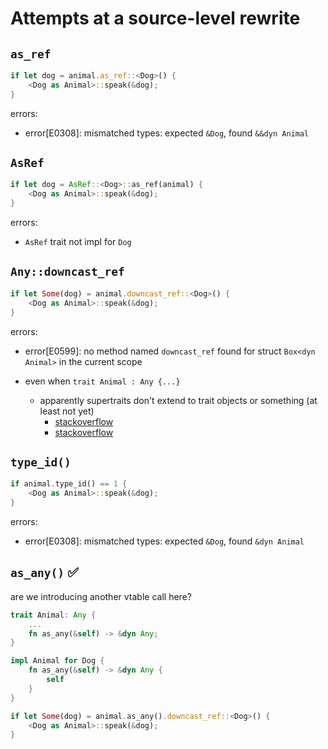 # Attempts at a source-level rewrite

## `as_ref`

```rust
if let dog = animal.as_ref::<Dog>() {
    <Dog as Animal>::speak(&dog);
}
```

errors: 

- error[E0308]: mismatched types: expected `&Dog`, found `&&dyn Animal`

## `AsRef`

```rust
if let dog = AsRef::<Dog>::as_ref(animal) {
    <Dog as Animal>::speak(&dog);
}
```

errors:

- `AsRef` trait not impl for `Dog`

## `Any::downcast_ref`

```rust
if let Some(dog) = animal.downcast_ref::<Dog>() {
    <Dog as Animal>::speak(&dog);
}
```

errors:

- error[E0599]: no method named `downcast_ref` found for struct `Box<dyn Animal>` in the current scope

- even when `trait Animal : Any {...}`
    - apparently supertraits don't extend to trait objects or something (at
      least not yet)
      - [stackoverflow](https://stackoverflow.com/questions/33687447/how-to-get-a-reference-to-a-concrete-type-from-a-trait-object)
      - [stackoverflow](https://stackoverflow.com/questions/26126683/how-to-match-trait-implementors)

## `type_id()`

```rust
if animal.type_id() == 1 {
    <Dog as Animal>::speak(&dog);
}
```

errors:

- error[E0308]: mismatched types: expected `&Dog`, found `&dyn Animal`

## `as_any()` ✅

are we introducing another vtable call here?

```rust
trait Animal: Any {
    ...
    fn as_any(&self) -> &dyn Any;
}

impl Animal for Dog {
    fn as_any(&self) -> &dyn Any {
        self
    }
}

if let Some(dog) = animal.as_any().downcast_ref::<Dog>() {
    <Dog as Animal>::speak(&dog);
}
```

